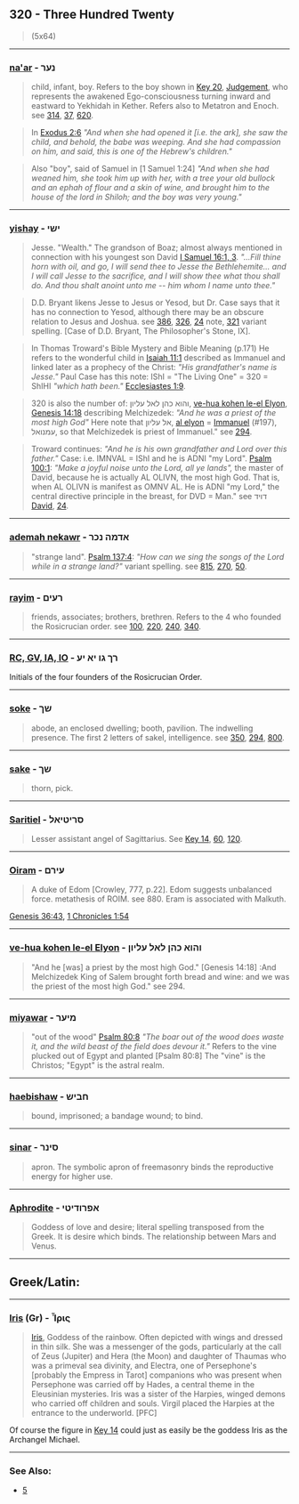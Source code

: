 ## 320 - Three Hundred Twenty
> (5x64)

---

### [na'ar](/keys/NOR) - נער
> child, infant, boy. Refers to the boy shown in [Key 20](20), [Judgement](/keys/Sh), who represents the awakened Ego-consciousness turning inward and eastward to Yekhidah in Kether. Refers also to Metatron and Enoch. see [314](314), [37](37), [620](620).

> In [Exodus 2:6](http://biblehub.com/exodus/2-6.htm) *"And when she had opened it [i.e. the ark], she saw the child, and behold, the babe was weeping. And she had compassion on him, and said, this is one of the Hebrew's children."*

> Also "boy", said of Samuel in [1 Samuel 1:24] *"And when she had weaned him, she took him up with her, with a tree your old bullock and an ephah of flour and a skin of wine, and brought him to the house of the lord in Shiloh; and the boy was very young."*

---

### [yishay](/keys/IShI) - ישי
> Jesse. "Wealth." The grandson of Boaz; almost always mentioned in connection with his youngest son David [I Samuel 16:1, 3](http://biblehub.com/esv/1_samuel/16.htm). *"...Fill thine horn with oil, and go, I will send thee to Jesse the Bethlehemite... and I will call Jesse to the sacrifice, and I will show thee what thou shall do. And thou shalt anoint unto me -- him whom I name unto thee."*

> D.D. Bryant likens Jesse to Jesus or Yesod, but Dr. Case says that it has no connection to Yesod, although there may be an obscure relation to Jesus and Joshua. see [386](386), [326](326), [24](24) note, [321](321) variant spelling. [Case of D.D. Bryant, The Philosopher's Stone, IX].

> In Thomas Troward's Bible Mystery and Bible Meaning (p.171) He refers to the wonderful child in [Isaiah 11:1](http://biblehub.com/isaiah/11-1.htm) described as Immanuel and linked later as a prophecy of the Christ: *"His grandfather's name is Jesse."* Paul Case has this note: IShI = "The Living One" = 320 = ShIHI *"which hath been."* [Ecclesiastes 1:9](http://biblehub.com/ecclesiastes/1-9.htm).

> 320 is also the number of: והוא כהן לאל עליון, [ve-hua kohen le-el Elyon](/keys/VHVA.KHN.LAL.OLIVN), [Genesis 14:18](http://biblehub.com/genesis/14-18.htm) describing Melchizedek: *"And he was a priest of the most high God"* Here note that אל עליון, [al elyon](/keys/AL.OLIVN) =  [Immanuel](/keys/OMNVAL) (#197), עמנואל, so that Melchizedek is priest of Immanuel." see [294](294).

> Troward continues: *"And he is his own grandfather and Lord over this father."* Case: i.e. IMNVAL = IShI and he is ADNI "my Lord". [Psalm 100:1](http://biblehub.com/psalms/100-1.htm): *"Make a joyful noise unto the Lord, all ye lands",* the master of David, because he is actually AL OLIVN, the most high God. That is, when AL OLIVN is manifest as OMNV AL. He is ADNI "my Lord," the central directive principle in the breast, for DVD = Man." see דויד [David](/keys/DVID), [24](24).

---

### [ademah nekawr](/keys/ADMH.NKR) - אדמה נכר
> "strange land". [Psalm 137:4](http://biblehub.com/psalms/137-4.htm): *"How can we sing the songs of the Lord while in a strange land?"* variant spelling. see [815](815), [270](270), [50](50).

---

### [rayim](/keys/ROIM) - רעים
> friends, associates; brothers, brethren. Refers to the 4 who founded the Rosicrucian order. see [100](100), [220](220), [240](240), [340](340).

---

### [RC, GV, IA, IO](/keys/RK.GV.IA.IO) - רך גו יא יע
Initials of the four founders of the Rosicrucian Order.

---

### [soke](/keys/ShK) - שך
> abode, an enclosed dwelling; booth, pavilion. The indwelling presence. The first 2 letters of sakel, intelligence. see [350](350), [294](294), [800](800).

---

### [sake](/keys/ShK) - שך
> thorn, pick.

---

### [Saritiel](/keys/SRITIAL) - סריטיאל
> Lesser assistant angel of Sagittarius. See [Key 14](14), [60](60), [120](120).

---

### [Oiram](/keys/OIRM) - עירם
> A duke of Edom [Crowley, 777, p.22]. Edom suggests unbalanced force. metathesis of ROIM. see 880. Eram is associated with Malkuth.

[Genesis 36:43](http://biblehub.com/genesis/36-43.htm), [1 Chronicles 1:54](http://biblehub.com/1_chronicles/1-54.htm)

---

### [ve-hua kohen le-el Elyon](/keys/VHVA.KHN.LAL.OLIVN) - והוא כהן לאל עליון
> "And he [was] a priest by the most high God." [Genesis 14:18] :And Melchizedek King of Salem brought forth bread and wine: and we was the priest of the most high God." see 294.

---

### [miyawar](/keys/MIOR) - מיער
> "out of the wood" [Psalm 80:8](http://biblehub.com/psalms/80-8.htm) *"The boar out of the wood does waste it, and the wild beast of the field does devour it."* Refers to the vine plucked out of Egypt and planted [Psalm 80:8] The "vine" is the Christos; "Egypt" is the astral realm.

---

### [haebishaw](/keys/ChBISh) - חביש
> bound, imprisoned; a bandage wound; to bind.

---

### [sinar](/keys/SINR) - סינר
> apron. The symbolic apron of freemasonry binds the reproductive energy for higher use.

---

### [Aphrodite](/keys/APRVDITI) - אפרודיטי
> Goddess of love and desire; literal spelling transposed from the Greek. It is desire which binds. The relationship between Mars and Venus.

---

## Greek/Latin:

---

### [Iris](/greek?word=iris) (Gr) - Ἶρις
> [Iris](https://en.wikipedia.org/wiki/Iris_(mythology)), Goddess of the rainbow. Often depicted with wings and dressed in thin silk. She was a messenger of the gods, particularly at the call of Zeus (Jupiter) and Hera (the Moon) and daughter of Thaumas who was a primeval sea divinity, and Electra, one of Persephone's [probably the Empress in Tarot] companions who was present when Persephone was carried off by Hades, a central theme in the Eleusinian mysteries. Iris was a sister of the Harpies, winged demons who carried off children and souls. Virgil placed the Harpies at the entrance to the underworld. [PFC]

Of course the figure in [Key 14](14) could just as easily be the goddess Iris as the Archangel Michael.

---

### See Also:

- [5](5)